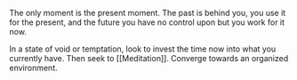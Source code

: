 The only moment is the present moment. The past is behind you, you use it for the present, and the future you have no control upon but you work for it now. 

In a state of void or temptation, look to invest the time now into what you currently have. 
Then seek to [[Meditation]]. Converge towards an organized environment.